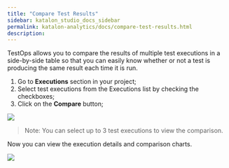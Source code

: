 ```yaml
---
title: "Compare Test Results"
sidebar: katalon_studio_docs_sidebar
permalink: katalon-analytics/docs/compare-test-results.html 
description: 
---
```

TestOps allows you to compare the results of multiple test executions in a side-by-side table so that you can easily know whether or not a test is producing the same result each time it is run.

1. Go to **Executions** section in your project;
2. Select test executions from the Executions list by checking the checkboxes;
3. Click on the **Compare** button;

<img src="https://github.com/katalon-studio/docs-images/raw/master/katalon-analytics/docs/compare-test-results/1-compare.png" width="" height="">

> Note: You can select up to 3 test executions to view the comparison.

Now you can view the execution details and comparison charts.

<img src="https://github.com/katalon-studio/docs-images/raw/master/katalon-analytics/docs/compare-test-results/2-view.png" width="" height="">
